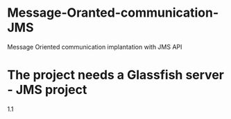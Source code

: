 # Message-Oranted-communication-JMS
Message Oriented communication implantation with JMS API
 # The project needs a Glassfish server - JMS project
1.1
